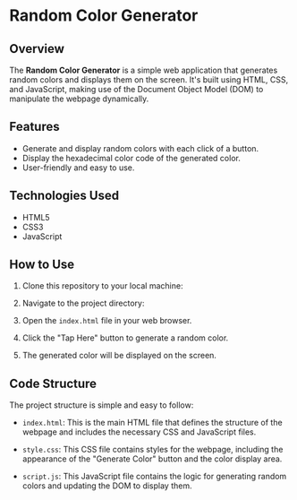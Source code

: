 # Random Color Generator

## Overview

The **Random Color Generator** is a simple web application that generates random colors and displays them on the screen. It's built using HTML, CSS, and JavaScript, making use of the Document Object Model (DOM) to manipulate the webpage dynamically.

## Features

- Generate and display random colors with each click of a button.
- Display the hexadecimal color code of the generated color.
- User-friendly and easy to use.

## Technologies Used

- HTML5
- CSS3
- JavaScript

## How to Use

1. Clone this repository to your local machine:

2. Navigate to the project directory:

3. Open the `index.html` file in your web browser.

4. Click the "Tap Here" button to generate a random color.
5. The generated color will be displayed on the screen.

## Code Structure

The project structure is simple and easy to follow:

- `index.html`: This is the main HTML file that defines the structure of the webpage and includes the necessary CSS and JavaScript files.

- `style.css`: This CSS file contains styles for the webpage, including the appearance of the "Generate Color" button and the color display area.

- `script.js`: This JavaScript file contains the logic for generating random colors and updating the DOM to display them.